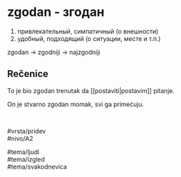 # zgodan - згодан

1. привлекательный, симпатичный (о внешности)  
2. удобный, подходящий (о ситуации, месте и т.п.)

zgodan → zgodniji → najzgodniji

## Rečenice

To je bio zgodan trenutak da [[postaviti|postavim]] pitanje.

On je stvarno zgodan momak, svi ga primećuju.

<br>

#vrsta/pridev  
#nivo/A2  

#tema/ljudi  
#tema/izgled  
#tema/svakodnevica
